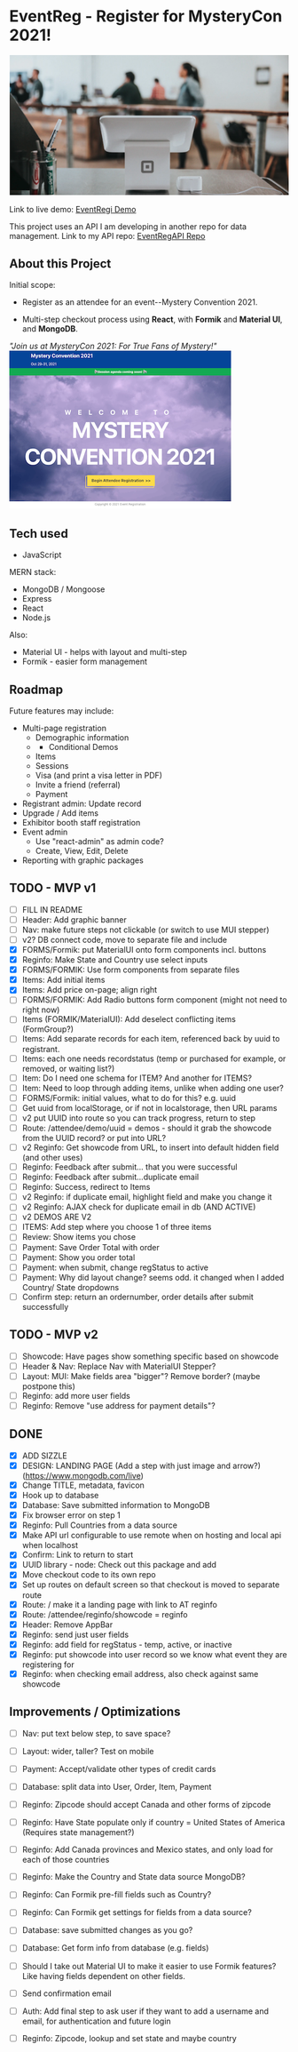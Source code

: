 # EventReg - Register for MysteryCon 2021!

![Event Reg](https://raw.githubusercontent.com/jamespro/eventregi/main/public/banner.png)

Link to live demo: [EventRegi Demo](https://eventregi.herokuapp.com/)

This project uses an API I am developing in another repo for data management. Link to my API repo: [EventRegAPI Repo](https://github.com/jamespro/eventreg/)
## About this Project

Initial scope: 

* Register as an attendee for an event--Mystery Convention 2021. 

* Multi-step checkout process using **React**, with **Formik** and **Material UI**, and **MongoDB**.

*"Join us at MysteryCon 2021: For True Fans of Mystery!"*
![Event Reg](https://raw.githubusercontent.com/jamespro/eventregi/main/public/img/welcome-sm.png)

## Tech used
* JavaScript

MERN stack:
* MongoDB / Mongoose
* Express
* React
* Node.js

Also: 
* Material UI - helps with layout and multi-step
* Formik - easier form management

## Roadmap

Future features may include:
* Multi-page registration
  * Demographic information
  * * Conditional Demos
  * Items
  * Sessions
  * Visa (and print a visa letter in PDF)
  * Invite a friend (referral)
  * Payment
* Registrant admin: Update record
* Upgrade / Add items
* Exhibitor booth staff registration
* Event admin
  * Use "react-admin" as admin code?
  * Create, View, Edit, Delete
* Reporting with graphic packages

## TODO - MVP v1
- [ ] FILL IN README
- [ ] Header: Add graphic banner
- [ ] Nav: make future steps not clickable (or switch to use MUI stepper)
- [ ] v2? DB connect code, move to separate file and include
- [x] FORMS/Formik: put MaterialUI onto form components incl. buttons
- [x] Reginfo: Make State and Country use select inputs
- [x] FORMS/FORMIK: Use form components from separate files
- [x] Items: Add initial items
- [x] Items: Add price on-page; align right
- [ ] FORMS/FORMIK: Add Radio buttons form component (might not need to right now)
- [ ] Items (FORMIK/MaterialUI): Add deselect conflicting items (FormGroup?)
- [ ] Items: Add separate records for each item, referenced back by uuid to registrant.
- [ ] Items: each one needs recordstatus (temp or purchased for example, or removed, or waiting list?)
- [ ] Item: Do I need one schema for ITEM? And another for ITEMS?
- [ ] Item: Need to loop through adding items, unlike when adding one user?
- [ ] FORMS/Formik: initial values, what to do for this? e.g. uuid
- [ ] Get uuid from localStorage, or if not in localstorage, then URL params
- [ ] v2 put UUID into route so you can track progress, return to step
- [ ] Route: /attendee/demo/uuid = demos - should it grab the showcode from the UUID record? or put into URL?
- [ ] v2 Reginfo: Get showcode from URL, to insert into default hidden field (and other uses)
- [ ] Reginfo: Feedback after submit... that you were successful
- [ ] Reginfo: Feedback after submit...duplicate email
- [ ] Reginfo: Success, redirect to Items
- [ ] v2 Reginfo: if duplicate email, highlight field and make you change it
- [ ] v2 Reginfo: AJAX check for duplicate email in db (AND ACTIVE)
- [ ] v2 DEMOS ARE V2
- [ ] ITEMS: Add step where you choose 1 of three items
- [ ] Review: Show items you chose
- [ ] Payment: Save Order Total with order
- [ ] Payment: Show you order total
- [ ] Payment: when submit, change regStatus to active
- [ ] Payment: Why did layout change? seems odd. it changed when I added Country/ State dropdowns
- [ ] Confirm step: return an ordernumber, order details after submit successfully

## TODO - MVP v2
- [ ] Showcode: Have pages show something specific based on showcode
- [ ] Header & Nav: Replace Nav with MaterialUI Stepper?
- [ ] Layout: MUI: Make fields area "bigger"? Remove border? (maybe postpone this)
- [ ] Reginfo: add more user fields
- [ ] Reginfo: Remove "use address for payment details"?

## DONE
- [x] ADD SIZZLE
- [x] DESIGN: LANDING PAGE (Add a step with just image and arrow?) (https://www.mongodb.com/live)
- [x] Change TITLE, metadata, favicon
- [x] Hook up to database
- [x] Database: Save submitted information to MongoDB
- [x] Fix browser error on step 1
- [x] Reginfo: Pull Countries from a data source 
- [x] Make API url configurable to use remote when on hosting and local api when localhost
- [x] Confirm: Link to return to start
- [x] UUID library - node: Check out this package and add 
- [x] Move checkout code to its own repo
- [x] Set up routes on default screen so that checkout is moved to separate route
- [x] Route: / make it a landing page with link to AT reginfo
- [x] Route: /attendee/reginfo/showcode = reginfo
- [x] Header: Remove AppBar
- [x] Reginfo: send just user fields
- [x] Reginfo: add field for regStatus - temp, active, or inactive
- [x] Reginfo: put showcode into user record so we know what event they are registering for
- [x] Reginfo: when checking email address, also check against same showcode
## Improvements / Optimizations
- [ ] Nav: put text below step, to save space?
- [ ] Layout: wider, taller? Test on mobile
- [ ] Payment: Accept/validate other types of credit cards
- [ ] Database: split data into User, Order, Item, Payment
- [ ] Reginfo: Zipcode should accept Canada and other forms of zipcode
- [ ] Reginfo: Have State populate only if country = United States of America (Requires state management?)
- [ ] Reginfo: Add Canada provinces and Mexico states, and only load for each of those countries
- [ ] Reginfo: Make the Country and State data source MongoDB?
- [ ] Reginfo: Can Formik pre-fill fields such as Country?
- [ ] Reginfo: Can Formik get settings for fields from a data source?
- [ ] Database: save submitted changes as you go?
- [ ] Database: Get form info from database (e.g. fields)
- [ ] Should I take out Material UI to make it easier to use Formik features? Like having fields dependent on other fields.
- [ ] Send confirmation email
- [ ] Auth: Add final step to ask user if they want to add a username and email, for authentication and future login
- [ ] Reginfo: Zipcode, lookup and set state and maybe country


